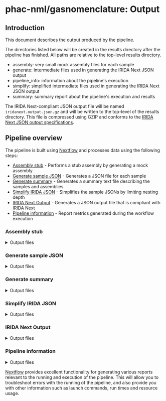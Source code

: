 # phac-nml/gasnomenclature: Output

## Introduction

This document describes the output produced by the pipeline.

The directories listed below will be created in the results directory after the pipeline has finished. All paths are relative to the top-level results directory.

- assembly: very small mock assembly files for each sample
- generate: intermediate files used in generating the IRIDA Next JSON output
- pipeline_info: information about the pipeline's execution
- simplify: simplified intermediate files used in generating the IRIDA Next JSON output
- summary: summary report about the pipeline's execution and results

The IRIDA Next-compliant JSON output file will be named `iridanext.output.json.gz` and will be written to the top-level of the results directory. This file is compressed using GZIP and conforms to the [IRIDA Next JSON output specifications](https://github.com/phac-nml/pipeline-standards#42-irida-next-json).

## Pipeline overview

The pipeline is built using [Nextflow](https://www.nextflow.io/) and processes data using the following steps:

- [Assembly stub](#assembly-stub) - Performs a stub assembly by generating a mock assembly
- [Generate sample JSON](#generate-sample-json) - Generates a JSON file for each sample
- [Generate summary](#generate-summary) - Generates a summary text file describing the samples and assemblies
- [Simplify IRIDA JSON](#simplify-irida-json) - Simplifies the sample JSONs by limiting nesting depth
- [IRIDA Next Output](#irida-next-output) - Generates a JSON output file that is compliant with IRIDA Next
- [Pipeline information](#pipeline-information) - Report metrics generated during the workflow execution

### Assembly stub

<details markdown="1">
<summary>Output files</summary>

- `assembly/`
  - Mock assembly files: `ID.assembly.fa.gz`

</details>

### Generate sample JSON

<details markdown="1">
<summary>Output files</summary>

- `generate/`
  - JSON files: `ID.json.gz`

</details>

### Generate summary

<details markdown="1">
<summary>Output files</summary>

- `summary/`
  - Text summary describing samples and assemblies: `summary.txt.gz`

</details>

### Simplify IRIDA JSON

<details markdown="1">
<summary>Output files</summary>

- `simplify/`
  - Simplified JSON files: `ID.simple.json.gz`

</details>

### IRIDA Next Output

<details markdown="1">
<summary>Output files</summary>

- `/`
  - IRIDA Next-compliant JSON output: `iridanext.output.json.gz`

</details>

### Pipeline information

<details markdown="1">
<summary>Output files</summary>

- `pipeline_info/`
  - Reports generated by Nextflow: `execution_report.html`, `execution_timeline.html`, `execution_trace.txt` and `pipeline_dag.dot`/`pipeline_dag.svg`.
  - Reports generated by the pipeline: `pipeline_report.html`, `pipeline_report.txt` and `software_versions.yml`. The `pipeline_report*` files will only be present if the `--email` / `--email_on_fail` parameter's are used when running the pipeline.
  - Reformatted samplesheet files used as input to the pipeline: `samplesheet.valid.csv`.
  - Parameters used by the pipeline run: `params.json`.

</details>

[Nextflow](https://www.nextflow.io/docs/latest/tracing.html) provides excellent functionality for generating various reports relevant to the running and execution of the pipeline. This will allow you to troubleshoot errors with the running of the pipeline, and also provide you with other information such as launch commands, run times and resource usage.
